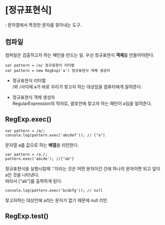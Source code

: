 # [정규표현식]
: 문자열에서 특정한 문자를 찾아내는 도구.

<h2>컴파일</h2>
컴파일은 검출하고자 하는 패턴을 만드는 일.
우선 정규표현식 <b>객체</b>를 만들어야한다.


```
var pattern = /a/ 정규표현식 리터럴
var pattern = new RegExp('a') 정규표현식 객체 생성자
```

<ul>
  <li>정규표현식 리터럴</li>
     /와 /사이에 a가 바로 우리가 찾고자 하는 대상임을 컴퓨터에게 알려준다.<br>
  <p></p>
  <li>정규표현식 객체 생성자</li>
     RegularExpression의 약자로, 괄호안에 찾고자 하는 패턴이 a임을 알려준다.
</ul>

<h2>RegExp.exec()</h2>

```
var pattern = /a/;
console.log(pattern.exec('abcdef')); // ["a"]
```

문자열 a를 값으로 하는 <b>배열</b>을 리턴한다.

```
var pattern = /a./;
pattern.exec('abcde'); //["ab"]
```
정규표현식을 실행시킬때 '.'이라는 것은 어떤 문자이건 간에 하나의 문자이면 되고 앞이 a인 것을 나타낸다.<br>
따라서 ["ab"]를 출력하게 된다.

```
console.log(pattern.exec('bcdefg')); // null
```
찾고자하는 대상안에 a라는 문자가 없기 때문에 null 리턴
<h2>RegExp.test()</h2>
  

  
